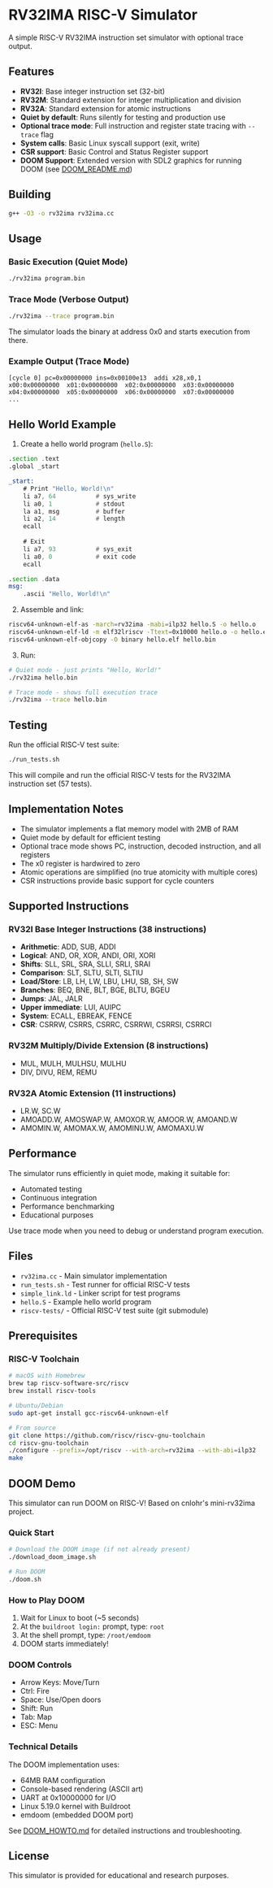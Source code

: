 # RV32IMA RISC-V Simulator

A simple RISC-V RV32IMA instruction set simulator with optional trace output.

## Features

- **RV32I**: Base integer instruction set (32-bit)
- **RV32M**: Standard extension for integer multiplication and division
- **RV32A**: Standard extension for atomic instructions
- **Quiet by default**: Runs silently for testing and production use
- **Optional trace mode**: Full instruction and register state tracing with `--trace` flag
- **System calls**: Basic Linux syscall support (exit, write)
- **CSR support**: Basic Control and Status Register support
- **DOOM Support**: Extended version with SDL2 graphics for running DOOM (see [DOOM_README.md](DOOM_README.md))

## Building

```bash
g++ -O3 -o rv32ima rv32ima.cc
```

## Usage

### Basic Execution (Quiet Mode)
```bash
./rv32ima program.bin
```

### Trace Mode (Verbose Output)
```bash
./rv32ima --trace program.bin
```

The simulator loads the binary at address 0x0 and starts execution from there.

### Example Output (Trace Mode)

```
[cycle 0] pc=0x00000000 ins=0x00100e13  addi x28,x0,1
x00:0x00000000  x01:0x00000000  x02:0x00000000  x03:0x00000000
x04:0x00000000  x05:0x00000000  x06:0x00000000  x07:0x00000000
...
```

## Hello World Example

1. Create a hello world program (`hello.S`):

```asm
.section .text
.global _start

_start:
    # Print "Hello, World!\n"
    li a7, 64           # sys_write
    li a0, 1            # stdout
    la a1, msg          # buffer
    li a2, 14           # length
    ecall
    
    # Exit
    li a7, 93           # sys_exit
    li a0, 0            # exit code
    ecall

.section .data
msg:
    .ascii "Hello, World!\n"
```

2. Assemble and link:

```bash
riscv64-unknown-elf-as -march=rv32ima -mabi=ilp32 hello.S -o hello.o
riscv64-unknown-elf-ld -m elf32lriscv -Ttext=0x10000 hello.o -o hello.elf
riscv64-unknown-elf-objcopy -O binary hello.elf hello.bin
```

3. Run:

```bash
# Quiet mode - just prints "Hello, World!"
./rv32ima hello.bin

# Trace mode - shows full execution trace
./rv32ima --trace hello.bin
```

## Testing

Run the official RISC-V test suite:

```bash
./run_tests.sh
```

This will compile and run the official RISC-V tests for the RV32IMA instruction set (57 tests).

## Implementation Notes

- The simulator implements a flat memory model with 2MB of RAM
- Quiet mode by default for efficient testing
- Optional trace mode shows PC, instruction, decoded instruction, and all registers
- The x0 register is hardwired to zero
- Atomic operations are simplified (no true atomicity with multiple cores)
- CSR instructions provide basic support for cycle counters

## Supported Instructions

### RV32I Base Integer Instructions (38 instructions)
- **Arithmetic**: ADD, SUB, ADDI
- **Logical**: AND, OR, XOR, ANDI, ORI, XORI  
- **Shifts**: SLL, SRL, SRA, SLLI, SRLI, SRAI
- **Comparison**: SLT, SLTU, SLTI, SLTIU
- **Load/Store**: LB, LH, LW, LBU, LHU, SB, SH, SW
- **Branches**: BEQ, BNE, BLT, BGE, BLTU, BGEU
- **Jumps**: JAL, JALR
- **Upper immediate**: LUI, AUIPC
- **System**: ECALL, EBREAK, FENCE
- **CSR**: CSRRW, CSRRS, CSRRC, CSRRWI, CSRRSI, CSRRCI

### RV32M Multiply/Divide Extension (8 instructions)
- MUL, MULH, MULHSU, MULHU
- DIV, DIVU, REM, REMU

### RV32A Atomic Extension (11 instructions)
- LR.W, SC.W
- AMOADD.W, AMOSWAP.W, AMOXOR.W, AMOOR.W, AMOAND.W
- AMOMIN.W, AMOMAX.W, AMOMINU.W, AMOMAXU.W

## Performance

The simulator runs efficiently in quiet mode, making it suitable for:
- Automated testing
- Continuous integration
- Performance benchmarking
- Educational purposes

Use trace mode when you need to debug or understand program execution.

## Files

- `rv32ima.cc` - Main simulator implementation
- `run_tests.sh` - Test runner for official RISC-V tests
- `simple_link.ld` - Linker script for test programs
- `hello.S` - Example hello world program
- `riscv-tests/` - Official RISC-V test suite (git submodule)

## Prerequisites

### RISC-V Toolchain

```bash
# macOS with Homebrew
brew tap riscv-software-src/riscv
brew install riscv-tools

# Ubuntu/Debian
sudo apt-get install gcc-riscv64-unknown-elf

# From source
git clone https://github.com/riscv/riscv-gnu-toolchain
cd riscv-gnu-toolchain
./configure --prefix=/opt/riscv --with-arch=rv32ima --with-abi=ilp32
make
```

## DOOM Demo

This simulator can run DOOM on RISC-V! Based on cnlohr's mini-rv32ima project.

### Quick Start
```bash
# Download the DOOM image (if not already present)
./download_doom_image.sh

# Run DOOM
./doom.sh
```

### How to Play DOOM
1. Wait for Linux to boot (~5 seconds)
2. At the `buildroot login:` prompt, type: `root`
3. At the shell prompt, type: `/root/emdoom`
4. DOOM starts immediately!

### DOOM Controls
- Arrow Keys: Move/Turn
- Ctrl: Fire
- Space: Use/Open doors
- Shift: Run
- Tab: Map
- ESC: Menu

### Technical Details
The DOOM implementation uses:
- 64MB RAM configuration
- Console-based rendering (ASCII art)
- UART at 0x10000000 for I/O
- Linux 5.19.0 kernel with Buildroot
- emdoom (embedded DOOM port)

See [DOOM_HOWTO.md](DOOM_HOWTO.md) for detailed instructions and troubleshooting.

## License

This simulator is provided for educational and research purposes.